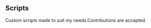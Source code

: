 ## Scripts
Custom scripts made to suit my needs.Contributions are accepted.










































